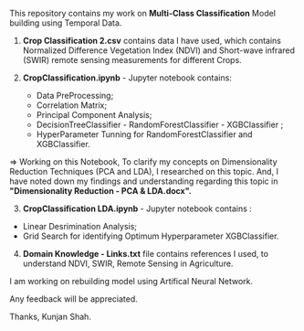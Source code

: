 This repository contains my work on **Multi-Class Classification** Model building using Temporal Data.

1. **Crop Classification 2.csv** contains data I have used, which contains Normalized Difference Vegetation Index (NDVI) and Short-wave     infrared (SWIR) remote sensing measurements for different Crops.


2. **CropClassification.ipynb** - Jupyter notebook contains: 
     - Data PreProcessing; 
     - Correlation Matrix;
     - Principal Component Analysis;
     - DecisionTreeClassifier - RandomForestClassifier - XGBClassifier ;
     - HyperParameter Tunning for RandomForestClassifier and XGBClassifier.

  => Working on this Notebook, To clarify my concepts on Dimensionality Reduction Techniques (PCA and LDA), I researched on this topic.        And, I have noted down my findings and understanding regarding this topic in **"Dimensionality Reduction - PCA & LDA.docx".**


3. **CropClassification LDA.ipynb** - Jupyter notebook contains :
  - Linear Desrimination Analysis;
  - Grid Search for identifying Optimum Hyperparameter XGBClassifier.


4. **Domain Knowledge - Links.txt** file contains references I used, to understand NDVI, SWIR, Remote Sensing in Agriculture.


I am working on rebuilding model using Artifical Neural Network.

Any feedback will be appreciated.

Thanks,
Kunjan Shah.
